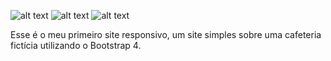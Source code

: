 ![alt text](https://github.com/Guazzihub/Site-responsivo/tree/master/Demo/1.jpeg)
![alt text](https://github.com/Guazzihub/Site-responsivo/tree/master/Demo/2.jpeg)
![alt text](https://github.com/Guazzihub/Site-responsivo/tree/master/Demo/3.jpeg)

Esse é o meu primeiro site responsivo, um site simples sobre uma cafeteria fictícia utilizando o Bootstrap 4.
